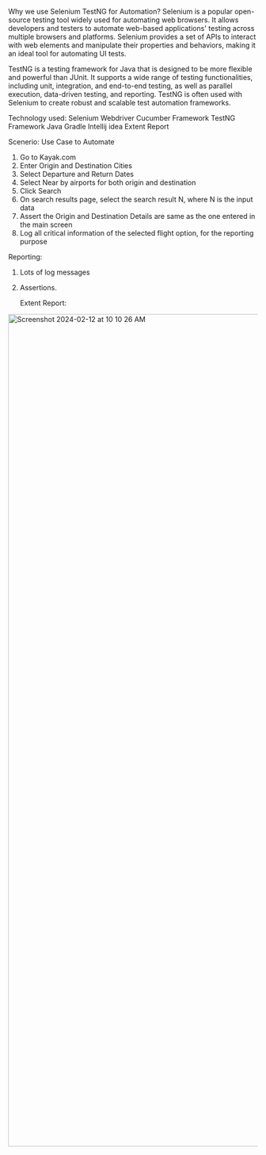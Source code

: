 Why we use Selenium TestNG for Automation?
Selenium is a popular open-source testing tool widely used for automating web browsers. It allows developers and testers to automate web-based applications' testing across multiple browsers and platforms. Selenium provides a set of APIs to interact with web elements and manipulate their properties and behaviors, making it an ideal tool for automating UI tests.

TestNG is a testing framework for Java that is designed to be more flexible and powerful than JUnit. It supports a wide range of testing functionalities, including unit, integration, and end-to-end testing, as well as parallel execution, data-driven testing, and reporting. TestNG is often used with Selenium to create robust and scalable test automation frameworks.

Technology used:
Selenium Webdriver
Cucumber Framework
TestNG Framework
Java
Gradle
Intellij idea
Extent Report


Scenerio:
Use Case to Automate
1. Go to Kayak.com
2. Enter Origin and Destination Cities
3. Select Departure and Return Dates
4. Select Near by airports for both origin and destination
5. Click Search
6. On search results page, select the search result N, where N is the input data
7. Assert the Origin and Destination Details are same as the one entered in the main screen
8. Log all critical information of the selected flight option, for the reporting purpose

Reporting:
1. Lots of log messages
2. Assertions.

   Extent Report:
   
<img width="1679" alt="Screenshot 2024-02-12 at 10 10 26 AM" src="https://github.com/Aparna-sasu/Kayak_Website_Automation-with-Selenium-Cucumber-framework_TestNG/assets/70936729/cd1b723e-a211-4ce4-9c29-5a89abd4da51">



